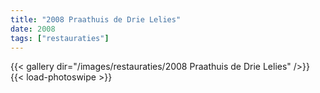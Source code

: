 ```yaml
---
title: "2008 Praathuis de Drie Lelies"
date: 2008
tags: ["restauraties"]
---
```


{{< gallery dir="/images/restauraties/2008 Praathuis de Drie Lelies" />}}
{{< load-photoswipe >}}